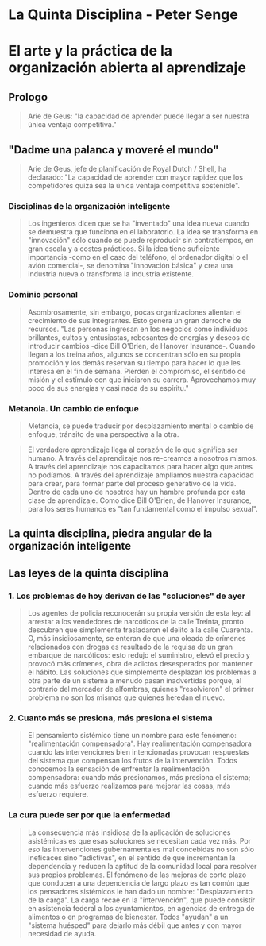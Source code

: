 # La Quinta Disciplina - Peter Senge

# El arte y la práctica de la organización abierta al aprendizaje

## Prologo

> Arie de Geus: "la capacidad de aprender puede llegar a ser nuestra única ventaja competitiva."
> 

## "Dadme una palanca y moveré el mundo"

> Arie de Geus, jefe de planificación de Royal Dutch / Shell, ha declarado:
"La capacidad de aprender con mayor rapidez que los competidores quizá sea la única ventaja competitiva sostenible".
> 

### Disciplinas de la organización inteligente

> Los ingenieros dicen que se ha "inventado" una idea nueva cuando se demuestra que funciona en el laboratorio. La idea se transforma en "innovación" sólo cuando se puede reproducir sin contratiempos, en gran escala y a costes prácticos. Si la idea tiene suficiente importancia -como en el caso del teléfono, el ordenador digital o el avión comercial-, se denomina "innovación básica" y crea una industria nueva o transforma la industria existente.
> 

### Dominio personal

> Asombrosamente, sin embargo, pocas organizaciones alientan el crecimiento de sus integrantes. Esto genera un gran derroche de recursos. "Las personas ingresan en los negocios como individuos brillantes, cultos y entusiastas, rebosantes de energías y deseos de introducir cambios -dice Bill O'Brien, de Hanover Insurance-. Cuando llegan a los treina años, algunos se concentran sólo en su propia promoción y los demás reservan su tiempo para hacer lo que les interesa en el fin de semana. Pierden el compromiso, el sentido de misión y el estímulo con que iniciaron su carrera. Aprovechamos muy poco de sus energías y casi nada de su espíritu."
> 

### Metanoia. Un cambio de enfoque

> Metanoia, se puede traducir por desplazamiento mental o cambio de enfoque, tránsito de una perspectiva a la otra.
> 

> El verdadero aprendizaje llega al corazón de lo que significa ser humano. A través del aprendizaje nos re-creamos a nosotros mismos. A través del aprendizaje nos capacitamos para hacer algo que antes no podíamos. A través del aprendizaje ampliamos nuestra capacidad para crear, para formar parte del proceso generativo  de la vida. Dentro de cada uno de nosotros hay un hambre profunda por esta clase de aprendizaje. Como dice Bill O'Brien, de Hanover Insurance, para los seres humanos es "tan fundamental como el impulso sexual".
> 

## La quinta disciplina, piedra angular de la organización inteligente

## Las leyes de la quinta disciplina

### 1. Los problemas de hoy derivan de las "soluciones" de ayer

> Los agentes de policia reconocerán su propia versión de esta ley: al arrestar a los vendedores de narcóticos de la calle Treinta, pronto descubren que simplemente trasladaron el delito a la calle Cuarenta. O, más insidiosamente, se enteran de que una oleada de crímenes relacionados con drogas es resultado de la requisa de un gran embarque de narcóticos: esto redujo el suministro, elevó el precio y provocó más crímenes, obra de adictos desesperados por mantener el hábito.
Las soluciones que simplemente desplazan los problemas a otra parte de un sistema a menudo pasan inadvertidas porque, al contrario del mercader de alfombras, quienes "resolvieron" el primer problema no son los mismos que quienes heredan el nuevo.
> 

### 2. Cuanto más se presiona, más presiona el sistema

> El pensamiento sistémico tiene un nombre para este fenómeno: "realimentación compensadora". Hay realimentación compensadora cuando las intervenciones bien intencionadas provocan respuestas del sistema que compensan los frutos de la intervención. Todos conocemos la sensación de enfrentar la realimentación compensadora: cuando más presionamos, más presiona el sistema; cuando más esfuerzo realizamos para mejorar las cosas, más esfuerzo requiere.
> 

### La cura puede ser por que la enfermedad

> La consecuencia más insidiosa de la aplicación de soluciones asistémicas es que esas soluciones se necesitan cada vez más. Por eso las intervenciones gubernamentales mal concebidas no son sólo ineficaces sino "adictivas", en el sentido de que incrementan la dependencia y reducen la aptitud de la comunidad local para resolver sus propios problemas. El fenómeno de las mejoras de corto plazo que conducen a una dependencia de largo plazo es tan común que los pensadores sistémicos le han dado un nombre: "Desplazamiento de la carga". La carga recae en la "intervención", que puede consistir en asistencia federal a los ayuntamientos, en agencias de entrega de alimentos o en programas de bienestar. Todos "ayudan" a un "sistema huésped" para dejarlo más débil que antes y con mayor necesidad de ayuda.
>